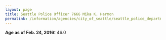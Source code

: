 ```yaml
---
layout: page
title: Seattle Police Officer 7666 Mika K. Harmon
permalink: /information/agencies/city_of_seattle/seattle_police_department/copbook/7666/
---
```


**Age as of Feb. 24, 2016:** 46.0
